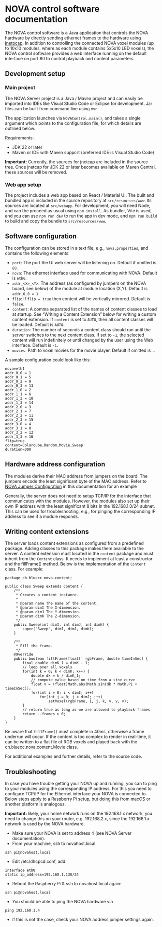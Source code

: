 # NOVA control software documentation

The NOVA control software is a Java application that controls the NOVA hardware by directly sending ethernet frames to the hardware using [jnetpcap](https://github.com/slytechs-repos/jnetpcap-wrapper). In addition to controlling the connected NOVA voxel modules (up to 10x10 modules, where as each module contains 5x5x10 LED voxels), the NOVA control software provides a web interface running on the default interface on port 80 to control playback and content parameters.

## Development setup

### Main project

The NOVA Server project is a Java / Maven project and can easily be imported into IDEs like Visual Studio Code or Eclipse for development. Jar files can be built from command line using `mvn`

The application launches via `NOVAControl.main()`, and takes a single argument which points to the configuration file, for which details are outlined below.

Requirements:
- JDK 22 or later
- Maven or IDE with Maven support (preferred IDE is Visual Studio Code)

**Important:** Currently, the sources for jnetcap are included in the source tree. Once jnetcap for JDK 22 or later becomes available on Maven Central, these sources will be removed.


### Web app setup

The project includes a web app based on React / Material UI. The built and bundled app is included in the source repository at `src/resources/www`. Its sources are located at `src/webapp`. For development, you will need Node, and can the proceed as usual using `npm install`. As bundler, Vite is used, and you can use `npm run dev` to run the app in dev mode, and `npm run build` to build and copy the bundle to `src/resources/www`.



## Software configuration

The configuration can be stored in a text file, e.g., `nova.properties`, and contains the following elements:

- `port`: The port the UI web server will be listening on. Default if omitted is `80`.
- `nova`: The ethernet interface used for communicating with NOVA. Default is `eth0`.
- `addr_<X>_<Y>`: The address (as configured by jumpers on the NOVA board, see below) of the module at module location (X,Y). Default is `addr_0_0 = 1`.
- `flip`: If `flip = true` then content will be vertically mirrored. Default is `false`.
- `content`: A comma separated list of the names of content classes to load at startup. See “Writing a Content Extension” below for writing a
custom content extension. If `content` is set to `AUTO`, then all content classes will be loaded. Default is `AUTO`.
- `duration`: The number of seconds a content class should run until the server switches to the next content class. If set to `-1`, the selected content will run indefinitely or until changed by the user using the Web interface. Default is `-1`.
- `movies`: Path to voxel movies for the movie player. Default if omitted is `.`.

A sample configuration could look like this:

```
nova=eth1
addr_0_0 = 1
addr_0_1 = 5
addr_0_2 = 9
addr_0_3 = 13
addr_1_0 = 2
addr_1_1 = 6
addr_1_2 = 10
addr_1_3 = 14
addr_2_0 = 3
addr_2_1 = 7
addr_2_2 = 11
addr_2_3 = 15
addr_3_0 = 4
addr_3_1 = 8
addr_3_2 = 12
addr_3_3 = 16
flip=true
content=Colorcube,Random,Movie,Sweep
duration=300
```

## Hardware address configuration

The modules derive their MAC address from jumpers on the board. The jumpers encode the least significant byte of the MAC address. Refer to [NOVA Jumper Configuration](nova_jumpers.jpg) in this documentation for an example

Generally, the server does not need to setup TCP/IP for the interface that communicates with the modules. However, the modules also set up their own IP address with the least significant 8 bits in the 192.168.1.0/24 subnet. This can be used for troubleshooting, e.g., for pinging the corresponding IP address to see if a module responds.


## Writing content extensions

The server loads content extensions as configured from a predefined package. Adding classes to this package makes them available to the server. A content extension must located in the `content` package and must inherit from the `Content` class. It needs to implement at least a constructor and the fillFrame() method. Below is the implementation of the `Content` class. For example:

```
package ch.bluecc.nova.content;

public class Sweep extends Content {
	/**
	 * Creates a content instance.
	 * 
	 * @param name The name of the content.
	 * @param dimI The X-dimension.
	 * @param dimJ The Y-dimension.
	 * @param dimK The Z-dimension.
	 */
	public Sweep(int dimI, int dimJ, int dimK) {
		super("Sweep", dimI, dimJ, dimK);
	}

	/**
	 * Fill the frame.
	 */
	@Override
	public boolean fillFrame(float[] rgbFrame, double timeInSec) {
		final double dimK_1 = dimK - 1;
		// loop over all voxels 
		for(int k = 0; k < dimK; k++) {
			double dk = k / dimK_1;
			// compute value based on time from a sine curve
			float v = (float)Math.abs(Math.sin(dk * Math.PI + timeInSec));
			for(int i = 0; i < dimI; i++)
				for(int j = 0; j < dimJ; j++)
					setVoxel(rgbFrame, i, j, k, v, v, v);
		}
		// return true as long as we are allowed to playback frames
		return --frames > 0;
	}
}
```

Be aware that `fillFrame()` must complete in 40ms, otherwise a frame underrun will occur. If the content is too complex to render in real-time, it can be written to a flat file of RGB voxels and played back with the ch.bluecc.nova.content.Movie class.

For additional examples and further details, refer to the source code.


## Troubleshooting

In case you have trouble getting your NOVA up and running, you can to ping to your modules using the corresponding IP address. For this you need to configure TCP/IP for the Ethernet interface your NOVA is connected to. Below steps apply to a Raspberry Pi setup, but doing this from macOS or another platform is analogous. 

**Important:** likely, your home network runs on the 192.168.1.x network, you need to change this on your router, e.g. 192.168.2.x, since the 192.168.1.x network is used by the NOVA hardware.

* Make sure your NOVA is set to address 4 (see NOVA Server documentation).
* From your machine, ssh to novahost.local

```
ssh pi@novahost.local
```

* Edit /etc/dhcpcd.conf, add:

```
interface eth0
static ip_address=192.168.1.130/24
```

* Reboot the Raspberry Pi & ssh to novahost.local again:

```
ssh pi@novahost.local
```

* You should be able to ping the NOVA hardware via

```
ping 192.168.1.4
```

* If this is not the case, check your NOVA address jumper settings again.
